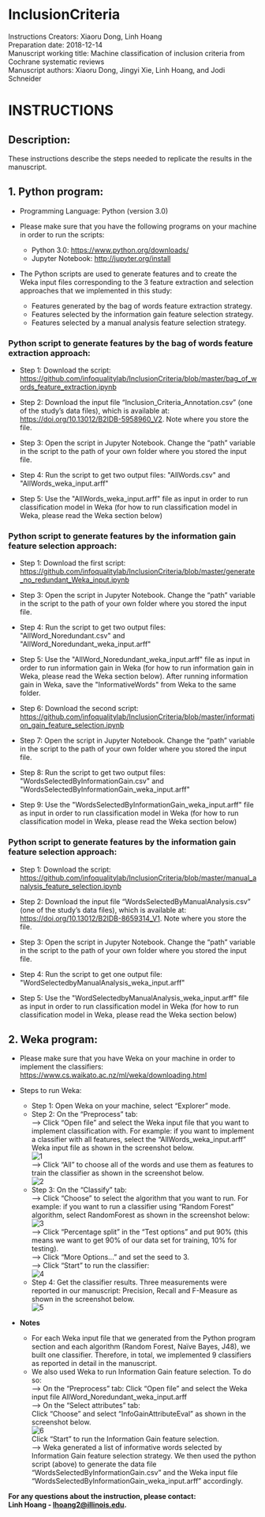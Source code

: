# InclusionCriteria
Instructions Creators: Xiaoru Dong, Linh Hoang <br/>
Preparation date: 2018-12-14 <br/>
Manuscript working title: Machine classification of inclusion criteria from Cochrane systematic reviews <br/>
Manuscript authors: Xiaoru Dong, Jingyi Xie, Linh Hoang, and Jodi Schneider <br/>

# INSTRUCTIONS

## Description:
These instructions describe the steps needed to replicate the results in the manuscript. 

## 1. Python program:
- Programming Language: Python (version 3.0)

- Please make sure that you have the following programs on your machine in order to run the scripts:
  - Python 3.0: https://www.python.org/downloads/
  - Jupyter Notebook: http://jupyter.org/install 

- The Python scripts are used to generate features and to create the Weka input files corresponding to the 3 feature extraction and selection approaches that we implemented in this study: 
	- Features generated by the bag of words feature extraction strategy.
	- Features selected by the information gain feature selection strategy. 
	- Features selected by a manual analysis feature selection strategy.

### Python script to generate features by the bag of words feature extraction approach:

  - Step 1: Download the script: https://github.com/infoqualitylab/InclusionCriteria/blob/master/bag_of_words_feature_extraction.ipynb

  - Step 2: Download the input file “Inclusion_Criteria_Annotation.csv” (one of the study’s data files), which is available at: https://doi.org/10.13012/B2IDB-5958960_V2. Note where you store the file.

  - Step 3: Open the script in Jupyter Notebook. Change the “path” variable in the script to the path of your own folder where you stored the input file. 

  - Step 4: Run the script to get two output files: "AllWords.csv" and "AllWords_weka_input.arff"
  
  - Step 5: Use the "AllWords_weka_input.arff" file as input in order to run classification model in Weka (for how to run classification model in Weka, please read the Weka section below)
  

 ### Python script to generate features by the information gain feature selection approach:
 
  - Step 1: Download the first script: 
  https://github.com/infoqualitylab/InclusionCriteria/blob/master/generate_no_redundant_Weka_input.ipynb

  - Step 3: Open the script in Jupyter Notebook. Change the “path” variable in the script to the path of your own folder where you stored the input file. 

  - Step 4: Run the script to get two output files: "AllWord_Noredundant.csv" and "AllWord_Noredundant_weka_input.arff"
  
  - Step 5: Use the "AllWord_Noredundant_weka_input.arff" file as input in order to run information gain in Weka (for how to run information gain in Weka, please read the Weka section below). After running information gain in Weka, save the "InformativeWords" from Weka to the same folder.
  
  - Step 6: Download the second script: 
  https://github.com/infoqualitylab/InclusionCriteria/blob/master/information_gain_feature_selection.ipynb
  
  - Step 7: Open the script in Jupyter Notebook. Change the “path” variable in the script to the path of your own folder where you stored the input file. 

  - Step 8: Run the script to get two output files: "WordsSelectedByInformationGain.csv" and "WordsSelectedByInformationGain_weka_input.arff"
  
  - Step 9: Use the "WordsSelectedByInformationGain_weka_input.arff" file as input in order to run classification model in Weka (for how to run classification model in Weka, please read the Weka section below)
  
 ### Python script to generate features by the information gain feature selection approach:

  - Step 1: Download the script: https://github.com/infoqualitylab/InclusionCriteria/blob/master/manual_analysis_feature_selection.ipynb

  - Step 2: Download the input file “WordsSelectedByManualAnalysis.csv” (one of the study’s data files), which is available at: https://doi.org/10.13012/B2IDB-8659314_V1. Note where you store the file.

  - Step 3: Open the script in Jupyter Notebook. Change the “path” variable in the script to the path of your own folder where you stored the input file. 

  - Step 4: Run the script to get one output file: "WordSelectedbyManualAnalysis_weka_input.arff"
  
  - Step 5: Use the "WordSelectedbyManualAnalysis_weka_input.arff" file as input in order to run classification model in Weka (for how to run classification model in Weka, please read the Weka section below)


## 2. Weka program:

- Please make sure that you have Weka on your machine in order to implement the classifiers: https://www.cs.waikato.ac.nz/ml/weka/downloading.html 

- Steps to run Weka:
  - Step 1: Open Weka on your machine, select “Explorer” mode. 
  - Step 2: On the “Preprocess” tab: <br/>
  --> Click “Open file” and select the Weka input file that you want to implement classification with. For example: if you want to implement a classifier with all features, select the “AllWords_weka_input.arff” Weka input file as shown in the screenshot below. <br/>
  ![1](https://user-images.githubusercontent.com/34040989/50197129-6aa17300-030b-11e9-9180-1f0baa518fa3.png) <br/>
  --> Click “All” to choose all of the words and use them as features to train the classifier as shown in the screenshot below. <br/>
  ![2](https://user-images.githubusercontent.com/34040989/50197245-e00d4380-030b-11e9-9bb6-1f9fa53a6d02.png) <br/>
  - Step 3: On the “Classify” tab: <br/>
  --> Click “Choose” to select the algorithm that you want to run. For example: if you want to run a classifier using “Random Forest” algorithm, select RandomForest as shown in the screenshot below: <br/>
  ![3](https://user-images.githubusercontent.com/34040989/50197249-e3083400-030b-11e9-844d-c7e4254a5a64.png) <br/>
  --> Click “Percentage split” in the “Test options” and put 90% (this means we want to get 90% of our data set for training, 10% for testing). <br/>
  --> Click “More Options...” and set the seed to 3. <br/>
  --> Click “Start” to run the classifier: <br/>
  ![4](https://user-images.githubusercontent.com/34040989/50197252-e56a8e00-030b-11e9-8f5f-cdf8304ab4ea.png) <br/>
  - Step 4: Get the classifier results. Three measurements were reported in our manuscript: Precision, Recall and F-Measure as shown in the screenshot below. <br/>
  ![5](https://user-images.githubusercontent.com/34040989/50197255-e7cce800-030b-11e9-9fb0-8a062e72e822.png) <br/>
- **Notes** 
  - For each Weka input file that we generated from the Python program section and each algorithm (Random Forest, Naïve Bayes, J48), we built one classifier. Therefore, in total, we implemented 9 classifiers as reported in detail in the manuscript. 
  - We also used Weka to run Information Gain feature selection. To do so: <br/>
  -->  On the “Preprocess” tab: Click “Open file” and select the Weka input file AllWord_Noredundant_weka_input.arff <br/>
  --> On the “Select attributes” tab: <br/>
  Click “Choose” and select “InfoGainAttributeEval” as shown in the screenshot below. <br/>
  ![6](https://user-images.githubusercontent.com/34040989/50197256-e8fe1500-030b-11e9-84e8-2b842452cc2d.png) <br/>
  Click “Start” to run the Information Gain feature selection. <br/>
  --> Weka generated a list of informative words selected by Information Gain feature selection strategy. We then used the python script (above) to generate the data file “WordsSelectedByInformationGain.csv” and the Weka input file “WordsSelectedByInformationGain_weka_input.arff” accordingly. <br/>


**For any questions about the instruction, please contact: <br/>
Linh Hoang - lhoang2@illinois.edu.**
